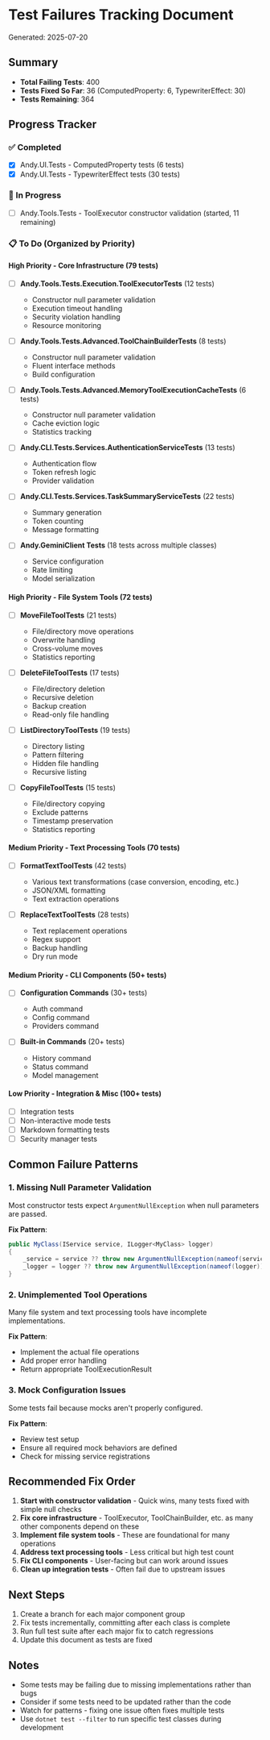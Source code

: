# Test Failures Tracking Document

Generated: 2025-07-20

## Summary
- **Total Failing Tests**: 400
- **Tests Fixed So Far**: 36 (ComputedProperty: 6, TypewriterEffect: 30)
- **Tests Remaining**: 364

## Progress Tracker

### ✅ Completed
- [x] Andy.UI.Tests - ComputedProperty tests (6 tests)
- [x] Andy.UI.Tests - TypewriterEffect tests (30 tests)

### 🚧 In Progress
- [ ] Andy.Tools.Tests - ToolExecutor constructor validation (started, 11 remaining)

### 📋 To Do (Organized by Priority)

#### High Priority - Core Infrastructure (79 tests)
- [ ] **Andy.Tools.Tests.Execution.ToolExecutorTests** (12 tests)
  - Constructor null parameter validation
  - Execution timeout handling
  - Security violation handling
  - Resource monitoring
  
- [ ] **Andy.Tools.Tests.Advanced.ToolChainBuilderTests** (8 tests)
  - Constructor null parameter validation
  - Fluent interface methods
  - Build configuration
  
- [ ] **Andy.Tools.Tests.Advanced.MemoryToolExecutionCacheTests** (6 tests)
  - Constructor null parameter validation
  - Cache eviction logic
  - Statistics tracking

- [ ] **Andy.CLI.Tests.Services.AuthenticationServiceTests** (13 tests)
  - Authentication flow
  - Token refresh logic
  - Provider validation

- [ ] **Andy.CLI.Tests.Services.TaskSummaryServiceTests** (22 tests)
  - Summary generation
  - Token counting
  - Message formatting

- [ ] **Andy.GeminiClient Tests** (18 tests across multiple classes)
  - Service configuration
  - Rate limiting
  - Model serialization

#### High Priority - File System Tools (72 tests)
- [ ] **MoveFileToolTests** (21 tests)
  - File/directory move operations
  - Overwrite handling
  - Cross-volume moves
  - Statistics reporting

- [ ] **DeleteFileToolTests** (17 tests)
  - File/directory deletion
  - Recursive deletion
  - Backup creation
  - Read-only file handling

- [ ] **ListDirectoryToolTests** (19 tests)
  - Directory listing
  - Pattern filtering
  - Hidden file handling
  - Recursive listing

- [ ] **CopyFileToolTests** (15 tests)
  - File/directory copying
  - Exclude patterns
  - Timestamp preservation
  - Statistics reporting

#### Medium Priority - Text Processing Tools (70 tests)
- [ ] **FormatTextToolTests** (42 tests)
  - Various text transformations (case conversion, encoding, etc.)
  - JSON/XML formatting
  - Text extraction operations

- [ ] **ReplaceTextToolTests** (28 tests)
  - Text replacement operations
  - Regex support
  - Backup handling
  - Dry run mode

#### Medium Priority - CLI Components (50+ tests)
- [ ] **Configuration Commands** (30+ tests)
  - Auth command
  - Config command
  - Providers command
  
- [ ] **Built-in Commands** (20+ tests)
  - History command
  - Status command
  - Model management

#### Low Priority - Integration & Misc (100+ tests)
- [ ] Integration tests
- [ ] Non-interactive mode tests
- [ ] Markdown formatting tests
- [ ] Security manager tests

## Common Failure Patterns

### 1. Missing Null Parameter Validation
Most constructor tests expect `ArgumentNullException` when null parameters are passed.

**Fix Pattern**:
```csharp
public MyClass(IService service, ILogger<MyClass> logger)
{
    _service = service ?? throw new ArgumentNullException(nameof(service));
    _logger = logger ?? throw new ArgumentNullException(nameof(logger));
}
```

### 2. Unimplemented Tool Operations
Many file system and text processing tools have incomplete implementations.

**Fix Pattern**:
- Implement the actual file operations
- Add proper error handling
- Return appropriate ToolExecutionResult

### 3. Mock Configuration Issues
Some tests fail because mocks aren't properly configured.

**Fix Pattern**:
- Review test setup
- Ensure all required mock behaviors are defined
- Check for missing service registrations

## Recommended Fix Order

1. **Start with constructor validation** - Quick wins, many tests fixed with simple null checks
2. **Fix core infrastructure** - ToolExecutor, ToolChainBuilder, etc. as many other components depend on these
3. **Implement file system tools** - These are foundational for many operations
4. **Address text processing tools** - Less critical but high test count
5. **Fix CLI components** - User-facing but can work around issues
6. **Clean up integration tests** - Often fail due to upstream issues

## Next Steps

1. Create a branch for each major component group
2. Fix tests incrementally, committing after each class is complete
3. Run full test suite after each major fix to catch regressions
4. Update this document as tests are fixed

## Notes

- Some tests may be failing due to missing implementations rather than bugs
- Consider if some tests need to be updated rather than the code
- Watch for patterns - fixing one issue often fixes multiple tests
- Use `dotnet test --filter` to run specific test classes during development